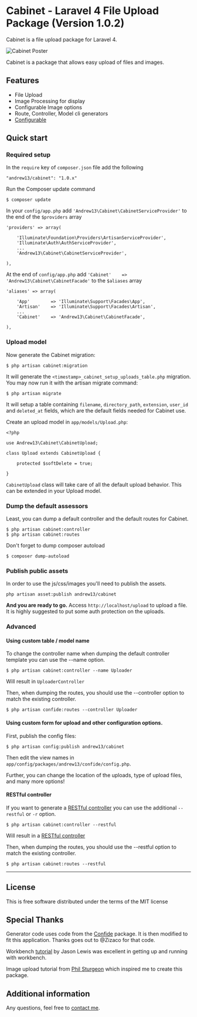 Cabinet - Laravel 4 File Upload Package (Version 1.0.2)
=====================

Cabinet is a file upload package for Laravel 4.

![Cabinet Poster](http://i.imgur.com/y7YXeVQ.png)

Cabinet is a package that allows easy upload of files and images.

## Features

* File Upload
* Image Processing for display
* Configurable Image options
* Route, Controller, Model cli generators
* [Configurable](#config)

## Quick start

### Required setup

In the `require` key of `composer.json` file add the following

    "andrew13/cabinet": "1.0.x"

Run the Composer update command

    $ composer update

In your `config/app.php` add `'Andrew13\Cabinet\CabinetServiceProvider'` to the end of the `$providers` array

    'providers' => array(

        'Illuminate\Foundation\Providers\ArtisanServiceProvider',
        'Illuminate\Auth\AuthServiceProvider',
        ...
        'Andrew13\Cabinet\CabinetServiceProvider',

    ),

At the end of `config/app.php` add `'Cabinet'    => 'Andrew13\Cabinet\CabinetFacade'` to the `$aliases` array

    'aliases' => array(

        'App'        => 'Illuminate\Support\Facades\App',
        'Artisan'    => 'Illuminate\Support\Facades\Artisan',
        ...
        'Cabinet'    => 'Andrew13\Cabinet\CabinetFacade',

    ),


### Upload model

Now generate the Cabinet migration:

    $ php artisan cabinet:migration

It will generate the `<timestamp>_cabinet_setup_uploads_table.php` migration. You may now run it with the artisan migrate command:

    $ php artisan migrate

It will setup a table containing `filename`, `directory_path`, `extension`, `user_id` and `deleted_at` fields, which are the default fields needed for Cabinet use.

Create an upload model in `app/models/Upload.php`:

    <?php

    use Andrew13\Cabinet\CabinetUpload;

    class Upload extends CabinetUpload {

        protected $softDelete = true;

    }

`CabinetUpload` class will take care of all the default upload behavior. This can be extended in your Upload model.


### Dump the default assessors

Least, you can dump a default controller and the default routes for Cabinet.

    $ php artisan cabinet:controller
    $ php artisan cabinet:routes

Don't forget to dump composer autoload

    $ composer dump-autoload


### Publish public assets

In order to use the js/css/images you'll need to publish the assets.

```
php artisan asset:publish andrew13/cabinet
```

**And you are ready to go.**
Access `http://localhost/upload` to upload a file. It is highly suggested to put some auth protection on the uploads.


### Advanced

#### Using custom table / model name

To change the controller name when dumping the default controller template you can use the --name option.

    $ php artisan cabinet:controller --name Uploader

Will result in `UploaderController`

Then, when dumping the routes, you should use the --controller option to match the existing controller.

    $ php artisan confide:routes --controller Uploader


<a name="config"></a>
#### Using custom form for upload and other configuration options.

First, publish the config files:

    $ php artisan config:publish andrew13/cabinet

Then edit the view names in `app/config/packages/andrew13/confide/config.php`.

Further, you can change the location of the uploads, type of upload files, and many more options!

#### RESTful controller

If you want to generate a [RESTful controller](https://github.com/laravel/docs/blob/master/controllers.md#restful-controllers) you can use the additional `--restful` or `-r` option.

    $ php artisan cabinet:controller --restful

Will result in a [RESTful controller](https://github.com/laravel/docs/blob/master/controllers.md#restful-controllers)

Then, when dumping the routes, you should use the --restful option to match the existing controller.

    $ php artisan cabinet:routes --restful


-----
## License

This is free software distributed under the terms of the MIT license


## Special Thanks

Generator code uses code from the [Confide](https://github.com/Zizaco/confide) package.
It is then modified to fit this application. Thanks goes out to @Zizaco for that code.

Workbench [tutorial](http://jasonlewis.me/article/laravel-4-develop-packages-using-the-workbench)
by Jason Lewis was excellent in getting up and running with workbench.

Image upload tutorial from [Phil Sturgeon](http://philsturgeon.co.uk/blog/2012/09/package-watch-image-management) which inspired me to create this package.


## Additional information

Any questions, feel free to [contact me](http://twitter.com/andrewelkins).
